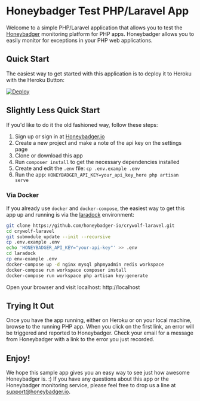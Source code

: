 # Honeybadger Test PHP/Laravel App

Welcome to a simple PHP/Laravel application that allows you to test the
[Honeybadger](https://www.honeybadger.io) monitoring platform for PHP apps.
Honeybadger allows you to easily monitor for exceptions in your PHP web
applications.

## Quick Start

The easiest way to get started with this application is to deploy it to Heroku
with the Heroku Button:

[![Deploy](https://www.herokucdn.com/deploy/button.png)](https://heroku.com/deploy)

## Slightly Less Quick Start

If you'd like to do it the old fashioned way, follow these steps:

1. Sign up or sign in at [Honeybadger.io](https://www.honeybadger.io)
1. Create a new project and make a note of the api key on the settings page
1. Clone or download this app
1. Run `composer install` to get the necessary dependencies installed
1. Create and edit the `.env` file: `cp .env.example .env`
1. Run the app: `HONEYBADGER_API_KEY=your_api_key_here php artisan serve`

### Via Docker

If you already use `docker` and `docker-compose`, the easiest way to get this app
up and running is via the [laradock](http://laradock.io/introduction/) environment:

```sh
git clone https://github.com/honeybadger-io/crywolf-laravel.git
cd crywolf-laravel
git submodule update --init --recursive
cp .env.example .env
echo 'HONEYBADGER_API_KEY="your-api-key"' >> .env
cd laradock
cp env-example .env
docker-compose up -d nginx mysql phpmyadmin redis workspace
docker-compose run workspace composer install
docker-compose run workspace php artisan key:generate
```

Open your browser and visit localhost: http://localhost

## Trying It Out

Once you have the app running, either on Heroku or on your local machine, browse
to the running PHP app.  When you click on the first link, an error will be
triggered and reported to Honeybadger. Check your email for a message from
Honeybadger with a link to the error you just recorded.

## Enjoy!

We hope this sample app gives you an easy way to see just how awesome
Honeybadger is. :)  If you have any questions about this app or the Honeybadger
monitoring service, please feel free to drop us a line at
support@honeybadger.io.
